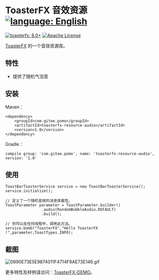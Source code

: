 # ToasterFX 音效资源 [![language: English](https://img.shields.io/badge/language-English-brightgreen)](README_en.md)
[![toasterfx: 8.0+](https://img.shields.io/badge/toasterfx-1.0%2B-green)](./toasterfx)
[![Apache License](https://img.shields.io/badge/license-Apache%20License%202.0-blue.svg)](LICENSE)

[ToasterFX](../../../toasterfx) 的一个音效资源库。

## 特性
* 提供了随机气泡音

## 安装
Maven：
```
<dependency>
    <groupId>com.gitee.pomo</groupId>
    <artifactId>toasterfx-resource-audio</artifactId>
    <version>1.0</version>
</dependency>
```
Gradle：
```
compile group: 'com.gitee.pomo', name: 'toasterfx-resource-audio', version: '1.0'
```

## 使用
```
ToastBarToasterService service = new ToastBarToasterService();
service.initialize();

// 定义了一个随机音效的消息体属性。
ToastParameter parameter = ToastParameter.builder()
                .audio(RandomBubbleAudio.DEFAULT)
                .build();

// 你可以在任何线程中，调用此方法。
service.bomb("ToasterFX","Hello ToasterFX !",parameter,ToastTypes.INFO);
```
## 截图
![0990E73E5E9874011F4714F9AE73E146.gif](https://i.loli.net/2020/09/28/RPShGny2mKedi5r.gif)

更多特性及样例请访问：[ToasterFX-DEMO](../../../toasterfx-demo)。